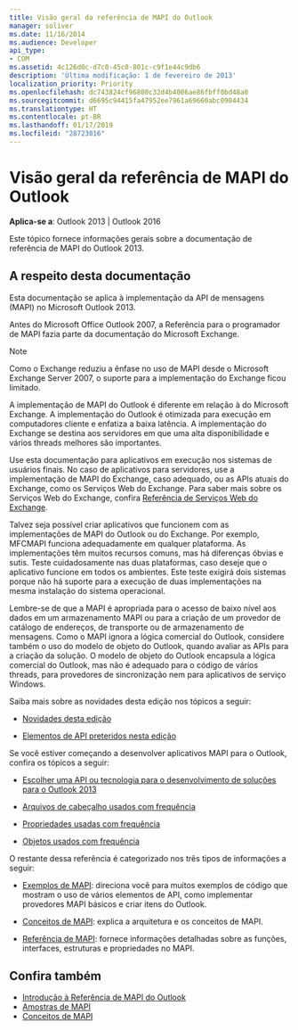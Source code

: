 ```yaml
---
title: Visão geral da referência de MAPI do Outlook
manager: soliver
ms.date: 11/16/2014
ms.audience: Developer
api_type:
- COM
ms.assetid: 4c126d0c-d7c0-45c0-801c-c9f1e44c9db6
description: 'Última modificação: 1 de fevereiro de 2013'
localization_priority: Priority
ms.openlocfilehash: dc743824cf96800c32d4b4006ae86fbff0bd48a0
ms.sourcegitcommit: d6695c94415fa47952ee7961a69660abc0904434
ms.translationtype: HT
ms.contentlocale: pt-BR
ms.lasthandoff: 01/17/2019
ms.locfileid: "28723016"
---
```

# <a name="outlook-mapi-reference-overview"></a>Visão geral da referência de MAPI do Outlook

**Aplica-se a**: Outlook 2013 | Outlook 2016 
  
Este tópico fornece informações gerais sobre a documentação de referência de MAPI do Outlook 2013.
  
## <a name="about-this-documentation"></a>A respeito desta documentação

Esta documentação se aplica à implementação da API de mensagens (MAPI) no Microsoft Outlook 2013. 
  
Antes do Microsoft Office Outlook 2007, a Referência para o programador de MAPI fazia parte da documentação do Microsoft Exchange.
  
> [!NOTE]
> Como o Exchange reduziu a ênfase no uso de MAPI desde o Microsoft Exchange Server 2007, o suporte para a implementação do Exchange ficou limitado. 
  
A implementação de MAPI do Outlook é diferente em relação à do Microsoft Exchange. A implementação do Outlook é otimizada para execução em computadores cliente e enfatiza a baixa latência. A implementação do Exchange se destina aos servidores em que uma alta disponibilidade e vários threads melhores são importantes.
  
Use esta documentação para aplicativos em execução nos sistemas de usuários finais. No caso de aplicativos para servidores, use a implementação de MAPI do Exchange, caso adequado, ou as APIs atuais do Exchange, como os Serviços Web do Exchange. Para saber mais sobre os Serviços Web do Exchange, confira [Referência de Serviços Web do Exchange](https://msdn.microsoft.com/library/bb204119.aspx).
  
Talvez seja possível criar aplicativos que funcionem com as implementações de MAPI do Outlook ou do Exchange. Por exemplo, MFCMAPI funciona adequadamente em qualquer plataforma. As implementações têm muitos recursos comuns, mas há diferenças óbvias e sutis. Teste cuidadosamente nas duas plataformas, caso deseje que o aplicativo funcione em todos os ambientes. Este teste exigirá dois sistemas porque não há suporte para a execução de duas implementações na mesma instalação do sistema operacional.
  
Lembre-se de que a MAPI é apropriada para o acesso de baixo nível aos dados em um armazenamento MAPI ou para a criação de um provedor de catálogo de endereços, de transporte ou de armazenamento de mensagens. Como o MAPI ignora a lógica comercial do Outlook, considere também o uso do modelo de objeto do Outlook, quando avaliar as APIs para a criação da solução. O modelo de objeto do Outlook encapsula a lógica comercial do Outlook, mas não é adequado para o código de vários threads, para provedores de sincronização nem para aplicativos de serviço Windows.
  
Saiba mais sobre as novidades desta edição nos tópicos a seguir:
  
- [Novidades desta edição](what-s-new-in-this-edition.md)
    
- [Elementos de API preteridos nesta edição](api-elements-deprecated-in-this-edition.md)
    
Se você estiver começando a desenvolver aplicativos MAPI para o Outlook, confira os tópicos a seguir:
  
- [Escolher uma API ou tecnologia para o desenvolvimento de soluções para o Outlook 2013](https://msdn.microsoft.com/library/jj900714.aspx)
    
- [Arquivos de cabeçalho usados com frequência](commonly-used-header-files.md)
    
- [Propriedades usadas com frequência](commonly-used-properties.md)
    
- [Objetos usados com frequência](commonly-used-objects.md)
    
O restante dessa referência é categorizado nos três tipos de informações a seguir:
  
- [Exemplos de MAPI](mapi-samples.md): direciona você para muitos exemplos de código que mostram o uso de vários elementos de API, como implementar provedores MAPI básicos e criar itens do Outlook. 
    
- [Conceitos de MAPI](mapi-concepts.md): explica a arquitetura e os conceitos de MAPI. 
    
- [Referência de MAPI](mapi-reference.md): fornece informações detalhadas sobre as funções, interfaces, estruturas e propriedades no MAPI. 
    
## <a name="see-also"></a>Confira também

- [Introdução à Referência de MAPI do Outlook](getting-started-with-the-outlook-mapi-reference.md)
- [Amostras de MAPI](mapi-samples.md)
- [Conceitos de MAPI](mapi-concepts.md)

